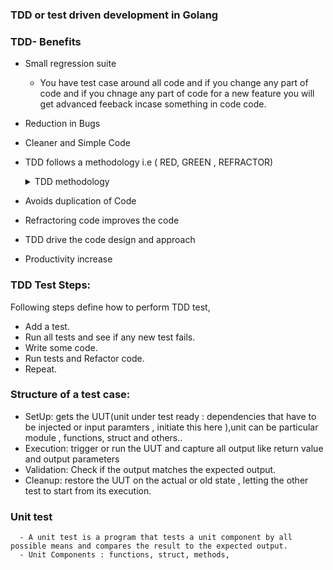 ### TDD or test driven development in Golang

### TDD- Benefits 
 - Small regression suite
     - You have test case around all code and if you change any part of 
       code and if you chnage any part of code for a new feature you will 
       get advanced feeback incase something in code code.

 - Reduction in Bugs
 - Cleaner and Simple Code
 - TDD follows a methodology i.e ( RED, GREEN , REFRACTOR)     
     <details>
     <summary>TDD methodology</summary>

    | methodology          | Desc                                                       |
    | -------------------- | ---------------------------------------------------------- |
    | `RED`                | Write a test case that gives error.                        |
    | `GREEN`              | Do changes to code to make the test case pass.             |
    | `REFRACTOR`          | If need some Refractoring do it here.                      |
     </details>
 - Avoids duplication of Code
 - Refractoring code improves the code
 - TDD drive the code design and approach
 - Productivity increase


### TDD Test Steps: 
Following steps define how to perform TDD test,

 - Add a test.
 - Run all tests and see if any new test fails.
 - Write some code.
 - Run tests and Refactor code.
 - Repeat.

### Structure of a test case:
 - SetUp: gets the UUT(unit under test ready : dependencies that have to be injected or input paramters , initiate this here ),unit can be particular module , functions, struct and others..
 - Execution: trigger or run the UUT and capture all output like return value and output parameters
 - Validation: Check if the output matches the expected output.
 - Cleanup: restore the UUT on the actual or old state , letting the other test to start from its execution.


### Unit test 
      - A unit test is a program that tests a unit component by all possible means and compares the result to the expected output.
      - Unit Components : functions, struct, methods,

      

